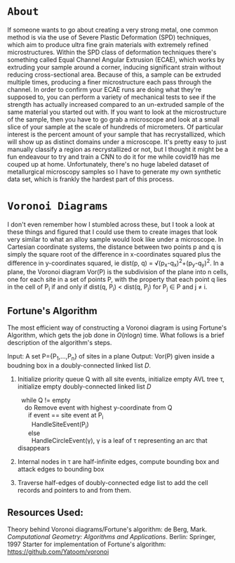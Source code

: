 # `About`

If someone wants to go about creating a very strong metal, one common method is via the use of Severe Plastic Deformation (SPD) techniques, which aim to produce ultra fine grain materials with extremely refined microstructures. Within the SPD class of deformation techniques there's something called Equal Channel Angular Extrusion (ECAE), which works by extruding your sample around a corner, inducing significant strain without reducing cross-sectional area. Because of this, a sample can be extruded multiple times, producing a finer microstructure each pass through the channel. In order to confirm your ECAE runs are doing what they're supposed to, you can perform a variety of mechanical tests to see if the strength has actually increased compared to an un-extruded sample of the same material you started out with. If you want to look at the microstructure of the sample, then you have to go grab a microscope and look at a small slice of your sample at the scale of hundreds of micrometers. Of particular interest is the percent amount of your sample that has recrystallized, which will show up as distinct domains under a microscope. It's pretty easy to just manually classify a region as recrystallized or not, but I thought it might be a fun endeavour to try and train a CNN to do it for me while covid19 has me couped up at home. Unfortunately, there's no huge labeled dataset of metallurgical microscopy samples so I have to generate my own synthetic data set, which is frankly the hardest part of this process.

# `Voronoi Diagrams` 
I don't even remember how I stumbled across these, but I took a look at these things and figured that I could use them to create images that look very similar to what an alloy sample would look like under a microscope. In Cartesian coordinate systems, the distance between two points p and q is simply the square root of the difference in x-coordinates squared plus the difference in y-coordinates squared, ie dist(p, q) = &radic;(p<sub>x</sub>-q<sub>x</sub>)<sup>2</sup>+(p<sub>y</sub>-q<sub>y</sub>)<sup>2</sup>. In a plane, the Voronoi diagram Vor(P) is the subdivision of the plane into n cells, one for each site in a set of points P, with the property that each point q lies in the cell of P<sub>i</sub> if and only if dist(q, P<sub>i</sub>) &lt; dist(q, P<sub>j</sub>) for P<sub>j</sub> &isin; P and j &ne; i. 

## Fortune's Algorithm
The most efficient way of constructing a Voronoi diagram is using Fortune's Algorithm, which gets the job done in <i>O</i>(<i>n</i>log<i>n</i>) time. What follows is a brief description of the algorithm's steps.

Input: A set P={P<sub>1</sub>,...,P<sub>n</sub>} of sites in a plane
Output: Vor(P) given inside a boudning box in a doubly-connected linked list <i>D</i>.

1. Initialize priority queue Q with all site events, initialize empty AVL tree &tau;, initialize empty doubly-connected linked list <i>D</i>

    &nbsp;&nbsp;while Q != empty<br>
        &nbsp;&nbsp;&nbsp;&nbsp;do Remove event with highest y-coordinate from Q<br>
            &nbsp;&nbsp;&nbsp;&nbsp;&nbsp;&nbsp;if event == site event at P<sub>i</sub><br>
                &nbsp;&nbsp;&nbsp;&nbsp;&nbsp;&nbsp;&nbsp;&nbsp;HandleSiteEvent(P<sub>i</sub>)<br>
            &nbsp;&nbsp;&nbsp;&nbsp;&nbsp;&nbsp;else<br>
                &nbsp;&nbsp;&nbsp;&nbsp;&nbsp;&nbsp;&nbsp;&nbsp;HandleCircleEvent(&gamma;), &gamma; is a leaf of &tau; representing an arc that disappears<br>

2. Internal nodes in &tau; are half-infinite edges, compute bounding box and attack edges to bounding box
3. Traverse half-edges of doubly-connected edge list to add the cell records and pointers to and from them. 

## Resources Used:
Theory behind Voronoi diagrams/Fortune's algorithm: de Berg, Mark. <i>Computational Geometry: Algorithms and Applications</i>. Berlin: Springer, 1997
Starter for implementation of Fortune's algorithm: https://github.com/Yatoom/voronoi
